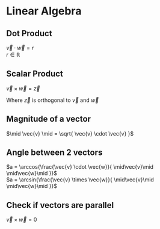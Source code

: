 # Linear Algebra

## Dot Product

$\vec{v} \cdot \vec{w} = r$<br>
$r \in \mathbb{R}$

## Scalar Product

$\vec{v} \times \vec{w} = \vec{z}$

Where $\vec{z}$ is orthogonal to $\vec{v}$ and $\vec{w}$

## Magnitude of a vector
$\mid \vec{v} \mid = \sqrt{ \vec{v} \cdot \vec{v} }$

## Angle between 2 vectors

$a = \arccos{\frac{\vec{v} \cdot \vec{w}}{ \mid\vec{v}\mid \mid\vec{w}\mid }}$<br>
$a = \arcsin{\frac{\vec{v} \times \vec{w}}{ \mid\vec{v}\mid \mid\vec{w}\mid }}$<br>

## Check if vectors are parallel

$\vec{v} \times \vec{w}=0$

